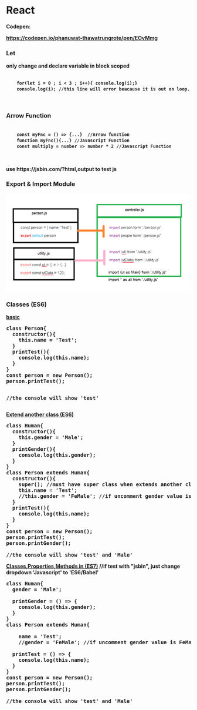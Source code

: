 # React

<b>Codepen:</p> https://codepen.io/phanuwat-thawatrungrote/pen/EOvMmg

<p> <h3> Let </h3> only change and declare variable in block scoped </p>
<pre>
  <code>
    <span>for(let i = 0 ; i < 3 ; i++){ console.log(i);}</span>
    <span>console.log(i);</span> //this line will error beacause it is out on loop.
  </code>

</pre>

<p><h3> Arrow Function </h3> </p>
<pre>
  <code>
    <span>const myFnc = () => {...} </span> //Arrow function
    <span>function myFnc(){...}</span> //Javascript Function
    <span>const multiply = number => number * 2</span> //Javascript Function
  </code>

</pre>


<p>use https://jsbin.com/?html,output to test js</p>

<h3>Export & Import Module</h3>

![ScreenShot](/PIC/ExportImportModule.PNG)

<h3>Classes <b>(ES6)</b></h3>
<u>basic</u>
<pre>
class Person{
  constructor(){
    this.name = 'Test';
  }
  printTest(){
    console.log(this.name);
  }
}
const person = new Person();
person.printTest();

//the console will show 'test' 
</pre>



<u>Extend another class <b>(ES6)</b></u>
<pre>
class Human{
  constructor(){
    this.gender = 'Male';
  }
  printGender(){
    console.log(this.gender);
  }
}
class Person extends Human{
  constructor(){
    super(); //must have super class when extends another class
    this.name = 'Test';
    //this.gender = 'FeMale'; //if uncomment gender value is FeMale
  }
  printTest(){
    console.log(this.name);
  }
}
const person = new Person();
person.printTest();
person.printGender();

//the console will show 'test' and 'Male'
</pre>

<u>Classes,Properties,Methods in <b>(ES7)</b></u> //if test with "jsbin", just change dropdown 'Javascript' to 'ES6/Babel'
<pre>
class Human{
  gender = 'Male';
  
  printGender = () => {
    console.log(this.gender);
  }
}
class Person extends Human{
  
    name = 'Test';
    //gender = 'FeMale'; //if uncomment gender value is FeMale
  
  printTest = () => {
    console.log(this.name);
  }
}
const person = new Person();
person.printTest();
person.printGender();

//the console will show 'test' and 'Male'
</pre>
